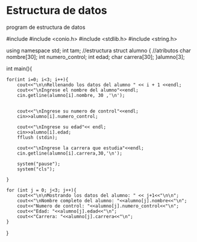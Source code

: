 # Estructura de datos
program de estructura de datos



#include <iostream>
#include <conio.h>
#include <stdlib.h>
#include <string.h>

using namespace std;
	int tam;
	//estructura
	struct alumno {
		//atributos
		char nombre[30];
		int numero_control;
		int edad;
		char carrera[30];
	}alumno[3];
	
int main(){
	
	for(int i=0; i<3; i++){
		cout<<"\n\nRellenando los datos del alumno " << i + 1 <<endl;
		cout<<"\nIngrese el nombre del alumno"<<endl;
		cin.getline(alumno[i].nombre, 30 ,'\n');
		

		cout<<"\nIngrese su numero de control"<<endl;
		cin>>alumno[i].numero_control;
		
		cout<<"\nIngrese su edad"<< endl;
		cin>>alumno[i].edad;
		fflush (stdin);
		
		cout<<"\nIngrese la carrera que estudia"<<endl;
		cin.getline(alumno[i].carrera,30,'\n');
		
		system("pause");
		system("cls");
	
	}
	
	for (int j = 0; j<3; j++){
		cout<<"\n\nMostrando los datos del alumno: " << j+1<<"\n\n";
		cout<<"\nNombre completo del alumno: "<<alumno[j].nombre<<"\n";
		cout<<"Numero de control: "<<alumno[j].numero_control<<"\n";
		cout<<"Edad: "<<alumno[j].edad<<"\n";
		cout<<"Carrera: "<<alumno[j].carrera<<"\n";		
	}
}
